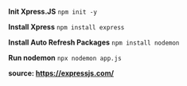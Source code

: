 **Init Xpress.JS**
```npm init -y```

**Install Xpress**
```npm install express```

**Install Auto Refresh Packages**
```npm install nodemon```

**Run nodemon**
```npx nodemon app.js```

**source: https://expressjs.com/**